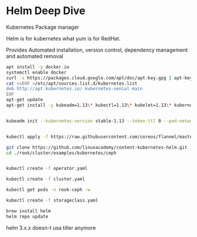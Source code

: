 # Helm Deep Dive

Kubernetes Package manager

Helm is for kubernetes what yum is for RedHat.

Provides Automated installation, version control, dependency management and automated removal

```sh
apt install -y docker.io
systemctl enable docker
curl -s https://packages.cloud.google.com/apt/doc/apt-key.gpg | apt-key add -
cat <<EOF >/etc/apt/sources.list.d/kubernetes.list
deb http://apt.kubernetes.io/ kubernetes-xenial main
EOF
apt-get update
apt-get install -y kubeadm=1.13\* kubectl=1.13\* kubelet=1.13\* kubernetes-cni=0.7\*


kubeadm init --kubernetes-version stable-1.13 --token-ttl 0 --pod-network-cidr=10.244.0.0/16


kubectl apply -f https://raw.githubusercontent.com/coreos/flannel/master/Documentation/kube-flannel.yml

git clone https://github.com/linuxacademy/content-kubernetes-helm.git ./rook
cd ./rook/cluster/examples/kubernetes/ceph


kubectl create -f operator.yaml

kubectl create -f cluster.yaml

kubectl get pods -n rook-ceph -w

kubectl create -f storageclass.yaml

brew install helm
helm repo update
```

helm 3.x.x doesn-t usa tiller anymore